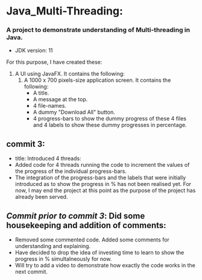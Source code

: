 # Java_Multi-Threading:
### A project to demonstrate understanding of Multi-threading in Java.

- JDK version: 11

For this purpose, I have created these:
   1. A UI using JavaFX. It contains the following:
        1. A 1000 x 700 pixels-size application screen. It contains the following:
            - A title.
            - A message at the top.
            - 4 file-names.
            - A dummy "Download All" button.
            - 4 progress-bars to show the dummy progress of these 4 files and 4 labels to show these dummy progresses in percentage.
        
**commit 3**:
---
- title: Introduced 4 threads:
- Added code for 4 threads running the code to increment the values of the progress of the individual
progress-bars.
- The integration of the progress-bars and the labels that were initially introduced as to show the 
progress in % has not been realised yet. For now, I may end the project at this point as the 
purpose of the project has already been served.

*Commit prior to commit 3*: Did some housekeeping and addition of comments:
---
- Removed some commented code. Added some comments for understanding and explaining.
- Have decided to drop the idea of investing time to learn to show the progress in % simultalneously for now.
- Will try to add a video to demonstrate how exactly the code works in the next commit. 
